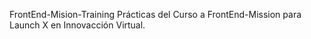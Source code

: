 FrontEnd-Mision-Training
Prácticas del Curso a FrontEnd-Mission para Launch X en Innovacción Virtual.
